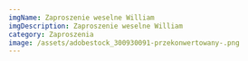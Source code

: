 ```yaml
---
imgName: Zaproszenie weselne William
imgDescription: Zaproszenie weselne William
category: Zaproszenia
image: /assets/adobestock_300930091-przekonwertowany-.png
---
```

